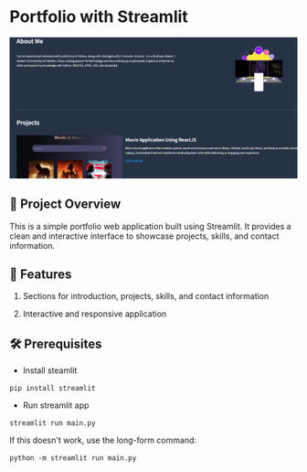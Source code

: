# Portfolio with Streamlit
![alt text](<Screenshot 2025-02-04 at 20.18.13.png>)


## 📌 Project Overview

This is a simple portfolio web application built using Streamlit. It provides a clean and interactive interface to showcase projects, skills, and contact information.

## 🚀 Features

1. Sections for introduction, projects, skills, and contact information

2. Interactive and responsive application

## 🛠️ Prerequisites

* Install steamlit

```
pip install streamlit

```

* Run streamlit app
```
streamlit run main.py
```
If this doesn't work, use the long-form command:
```
python -m streamlit run main.py
